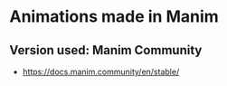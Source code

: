 # Animations made in Manim
## Version used: Manim Community
* https://docs.manim.community/en/stable/
